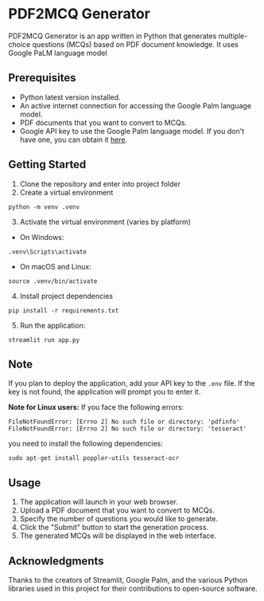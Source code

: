 # PDF2MCQ Generator

PDF2MCQ Generator is an app written in Python that generates  multiple-choice questions (MCQs) based on PDF document knowledge.
It uses Google PaLM language model

## Prerequisites

- Python latest version installed.
- An active internet connection for accessing the Google Palm language model.
- PDF documents that you want to convert to MCQs.
- Google API key to use the Google Palm language model. If you don't have one, you can obtain it [here](https://makersuite.google.com).

## Getting Started

1. Clone the repository and enter into project folder
2. Create a virtual environment
```
python -m venv .venv
```

3. Activate the virtual environment (varies by platform)
- On Windows:
```
.venv\Scripts\activate
```
- On macOS and Linux:
```
source .venv/bin/activate
```

4. Install project dependencies
```
pip install -r requirements.txt
```

5. Run the application:
```
streamlit run app.py
```

## Note

If you plan to deploy the application, add your API key to the `.env` file. If the key is not found, the application will prompt you to enter it.

**Note for Linux users:**
If you face the following errors:
```
FileNotFoundError: [Errno 2] No such file or directory: 'pdfinfo'
FileNotFoundError: [Errno 2] No such file or directory: 'tesseract'
```

you need to install the following dependencies:
```
sudo apt-get install poppler-utils tesseract-ocr
```

## Usage

1. The application will launch in your web browser.
2. Upload a PDF document that you want to convert to MCQs.
3. Specify the number of questions you would like to generate.
4. Click the "Submit" button to start the generation process.
5. The generated MCQs will be displayed in the web interface.

## Acknowledgments
Thanks to the creators of Streamlit, Google Palm, and the various Python libraries used in this project for their contributions to open-source software.
